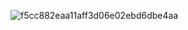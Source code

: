 
![f5cc882eaa11aff3d06e02ebd6dbe4aa](https://github.com/user-attachments/assets/5fe79de2-b75d-4ccc-8ed1-dada67ce739f)
